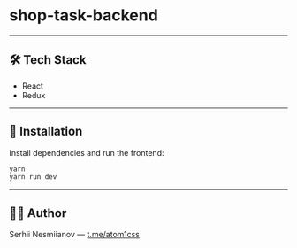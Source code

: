 # shop-task-backend

---

## 🛠 Tech Stack

- React
- Redux

---

## 🚀 Installation

Install dependencies and run the frontend:

```bash
yarn
yarn run dev
```

---

## 🧑‍💻 Author

Serhii Nesmiianov — [t.me/atom1css](https://t.me/atom1css)
